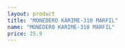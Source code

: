 ```yaml
---
layout: product
title: "MONEDERO KARIME-310 MARFIL"
name: "MONEDERO KARIME-310 MARFIL"
price: 25.9
---
```

